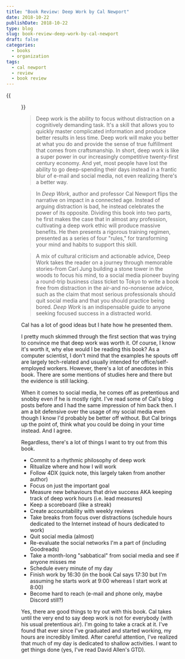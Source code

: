 ```yaml
---
title: "Book Review: Deep Work by Cal Newport"
date: 2018-10-22
publishDate: 2018-10-22
type: blog
slug: book-review-deep-work-by-cal-newport
draft: false
categories:
  - books
  - organization
tags:
  - cal newport
  - review
  - book review
---
```


{{<figure src="https://res.cloudinary.com/dvozrk6m8/image/upload/v1539736536/deep-work-cal-newport_rlnltm.png" title="Deep Work by Cal Newport">}}

> Deep work is the ability to focus without distraction on a cognitively demanding task. It's a skill that allows you to quickly master complicated information and produce better results in less time. Deep work will make you better at what you do and provide the sense of true fulfillment that comes from craftsmanship. In short, deep work is like a super power in our increasingly competitive twenty-first century economy. And yet, most people have lost the ability to go deep-spending their days instead in a frantic blur of e-mail and social media, not even realizing there's a better way.

> In *Deep Work*, author and professor Cal Newport flips the narrative on impact in a connected age. Instead of arguing distraction is bad, he instead celebrates the power of its opposite. Dividing this book into two parts, he first makes the case that in almost any profession, cultivating a deep work ethic will produce massive benefits. He then presents a rigorous training regimen, presented as a series of four "rules," for transforming your mind and habits to support this skill.

> A mix of cultural criticism and actionable advice, Deep Work takes the reader on a journey through memorable stories-from Carl Jung building a stone tower in the woods to focus his mind, to a social media pioneer buying a round-trip business class ticket to Tokyo to write a book free from distraction in the air-and no-nonsense advice, such as the claim that most serious professionals should quit social media and that you should practice being bored. *Deep Work* is an indispensable guide to anyone seeking focused success in a distracted world.

Cal has a lot of good ideas but I hate how he presented them.

I pretty much skimmed through the first section that was trying to convince me that deep work was worth it. Of course, I know it's worth it, why else would I be reading this book? As a computer scientist, I don't mind that the examples he spouts off are largely tech-related and usually intended for office/self-employed workers. However, there's a lot of anecdotes in this book. There are some mentions of studies here and there but the evidence is still lacking.

When it comes to social media, he comes off as pretentious and snobby even if he is mostly right. I've read some of Cal's blog posts before and I had the same impression of him back then. I am a bit defensive over the usage of my social media even though I know I'd probably be better off without. But Cal brings up the point of, think what you could be doing in your time instead. And I agree.

Regardless, there's a lot of things I want to try out from this book.

* Commit to a rhythmic philosophy of deep work
* Ritualize where and how I will work
* Follow 4DX (quick note, this largely taken from another author)
* Focus on just the important goal
* Measure new behaviours that drive success AKA keeping track of deep work hours (i.e. lead measures)
* Keep a scoreboard (like a streak)
* Create accountability with weekly reviews
* Take breaks from focus over distractions (schedule hours dedicated to the Internet instead of hours dedicated to work)
* Quit social media (almost)
* Re-evaluate the social networks I'm a part of (including Goodreads)
* Take a month-long "sabbatical" from social media and see if anyone misses me
* Schedule every minute of my day
* Finish work by 16:30 (in the book Cal says 17:30 but I'm assuming he starts work at 9:00 whereas I start work at 8:00)
* Become hard to reach (e-mail and phone only, maybe Discord still?)

Yes, there are good things to try out with this book. Cal takes until the very end to say deep work is not for everybody (with his usual pretentious air). I'm going to take a crack at it. I've found that ever since I've graduated and started working, my hours are incredibly limited. After careful attention, I've realized that much of my day is dedicated to shallow activities. I want to get things done (yes, I've read David Allen's GTD).
